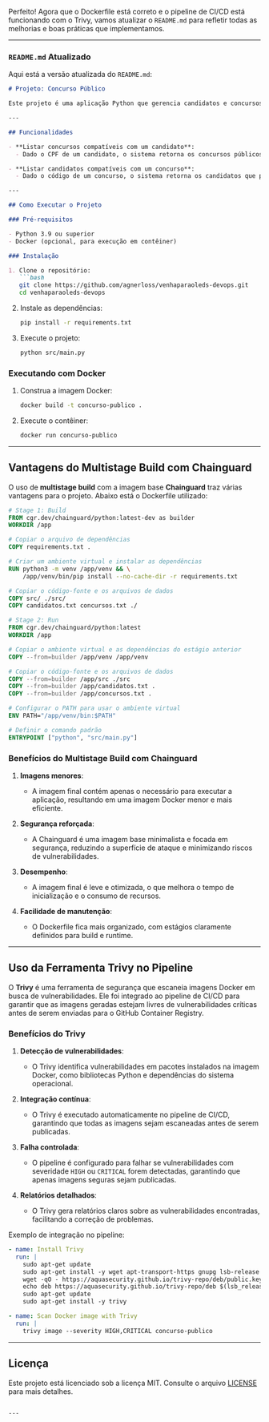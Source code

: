 Perfeito! Agora que o Dockerfile está correto e o pipeline de CI/CD está funcionando com o Trivy, vamos atualizar o `README.md` para refletir todas as melhorias e boas práticas que implementamos.

---

### `README.md` Atualizado

Aqui está a versão atualizada do `README.md`:

```markdown
# Projeto: Concurso Público

Este projeto é uma aplicação Python que gerencia candidatos e concursos públicos, permitindo a busca de concursos compatíveis com o perfil de um candidato e a listagem de candidatos que se encaixam em um concurso específico.

---

## Funcionalidades

- **Listar concursos compatíveis com um candidato**:
  - Dado o CPF de um candidato, o sistema retorna os concursos públicos que se encaixam no seu perfil, com base nas profissões cadastradas.

- **Listar candidatos compatíveis com um concurso**:
  - Dado o código de um concurso, o sistema retorna os candidatos que possuem profissões compatíveis com as vagas do concurso.

---

## Como Executar o Projeto

### Pré-requisitos

- Python 3.9 ou superior
- Docker (opcional, para execução em contêiner)

### Instalação

1. Clone o repositório:
   ```bash
   git clone https://github.com/agnerloss/venhaparaoleds-devops.git
   cd venhaparaoleds-devops
   ```

2. Instale as dependências:
   ```bash
   pip install -r requirements.txt
   ```

3. Execute o projeto:
   ```bash
   python src/main.py
   ```

### Executando com Docker

1. Construa a imagem Docker:
   ```bash
   docker build -t concurso-publico .
   ```

2. Execute o contêiner:
   ```bash
   docker run concurso-publico
   ```

---

## Vantagens do Multistage Build com Chainguard

O uso de **multistage build** com a imagem base **Chainguard** traz várias vantagens para o projeto. Abaixo está o Dockerfile utilizado:

```Dockerfile
# Stage 1: Build
FROM cgr.dev/chainguard/python:latest-dev as builder
WORKDIR /app

# Copiar o arquivo de dependências
COPY requirements.txt .

# Criar um ambiente virtual e instalar as dependências
RUN python3 -m venv /app/venv && \
    /app/venv/bin/pip install --no-cache-dir -r requirements.txt

# Copiar o código-fonte e os arquivos de dados
COPY src/ ./src/
COPY candidatos.txt concursos.txt ./

# Stage 2: Run
FROM cgr.dev/chainguard/python:latest
WORKDIR /app

# Copiar o ambiente virtual e as dependências do estágio anterior
COPY --from=builder /app/venv /app/venv

# Copiar o código-fonte e os arquivos de dados
COPY --from=builder /app/src ./src
COPY --from=builder /app/candidatos.txt .
COPY --from=builder /app/concursos.txt .

# Configurar o PATH para usar o ambiente virtual
ENV PATH="/app/venv/bin:$PATH"

# Definir o comando padrão
ENTRYPOINT ["python", "src/main.py"]
```

### Benefícios do Multistage Build com Chainguard

1. **Imagens menores**:
   - A imagem final contém apenas o necessário para executar a aplicação, resultando em uma imagem Docker menor e mais eficiente.

2. **Segurança reforçada**:
   - A Chainguard é uma imagem base minimalista e focada em segurança, reduzindo a superfície de ataque e minimizando riscos de vulnerabilidades.

3. **Desempenho**:
   - A imagem final é leve e otimizada, o que melhora o tempo de inicialização e o consumo de recursos.

4. **Facilidade de manutenção**:
   - O Dockerfile fica mais organizado, com estágios claramente definidos para build e runtime.

---

## Uso da Ferramenta Trivy no Pipeline

O **Trivy** é uma ferramenta de segurança que escaneia imagens Docker em busca de vulnerabilidades. Ele foi integrado ao pipeline de CI/CD para garantir que as imagens geradas estejam livres de vulnerabilidades críticas antes de serem enviadas para o GitHub Container Registry.

### Benefícios do Trivy

1. **Detecção de vulnerabilidades**:
   - O Trivy identifica vulnerabilidades em pacotes instalados na imagem Docker, como bibliotecas Python e dependências do sistema operacional.

2. **Integração contínua**:
   - O Trivy é executado automaticamente no pipeline de CI/CD, garantindo que todas as imagens sejam escaneadas antes de serem publicadas.

3. **Falha controlada**:
   - O pipeline é configurado para falhar se vulnerabilidades com severidade `HIGH` ou `CRITICAL` forem detectadas, garantindo que apenas imagens seguras sejam publicadas.

4. **Relatórios detalhados**:
   - O Trivy gera relatórios claros sobre as vulnerabilidades encontradas, facilitando a correção de problemas.

Exemplo de integração no pipeline:
```yaml
- name: Install Trivy
  run: |
    sudo apt-get update
    sudo apt-get install -y wget apt-transport-https gnupg lsb-release
    wget -qO - https://aquasecurity.github.io/trivy-repo/deb/public.key | sudo apt-key add -
    echo deb https://aquasecurity.github.io/trivy-repo/deb $(lsb_release -sc) main | sudo tee -a /etc/apt/sources.list.d/trivy.list
    sudo apt-get update
    sudo apt-get install -y trivy

- name: Scan Docker image with Trivy
  run: |
    trivy image --severity HIGH,CRITICAL concurso-publico
```

---

## Licença

Este projeto está licenciado sob a licença MIT. Consulte o arquivo [LICENSE](LICENSE) para mais detalhes.
```

---

